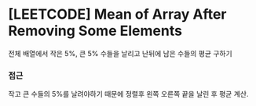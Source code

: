 # [LEETCODE] Mean of Array After Removing Some Elements

전체 배열에서 작은 5%, 큰 5% 수들을 날리고 난뒤에 남은 수들의 평균 구하기

### 접근

작고 큰 수들의 5%를 날려야하기 때문에 정렬후 왼쪽 오른쪽 끝을 날린 후 평균 계산.
